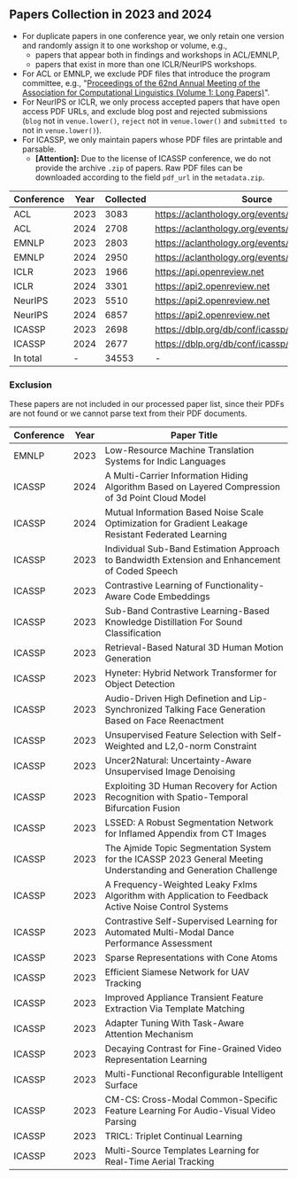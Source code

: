 ## Papers Collection in 2023 and 2024

- For duplicate papers in one conference year, we only retain one version and randomly assign it to one workshop or volume, e.g.,
    - papers that appear both in findings and workshops in ACL/EMNLP,
    - papers that exist in more than one ICLR/NeurIPS workshops.
- For ACL or EMNLP, we exclude PDF files that introduce the program committee, e.g., "[Proceedings of the 62nd Annual Meeting of the Association for Computational Linguistics (Volume 1: Long Papers)](https://aclanthology.org/2024.acl-long.0/)".
- For NeurIPS or ICLR, we only process accepted papers that have open access PDF URLs, and exclude blog post and rejected submissions (`blog` not in `venue.lower()`, `reject` not in `venue.lower()` and `submitted to` not in `venue.lower()`).
- For ICASSP, we only maintain papers whose PDF files are printable and parsable.
  - **[Attention]:** Due to the license of ICASSP conference, we do not provide the archive `.zip` of papers. Raw PDF files can be downloaded according to the field `pdf_url` in the `metadata.zip`.

| Conference | Year | Collected | Source                                           |
| ---------- | ---- | --------- | ------------------------------------------------ |
| ACL        | 2023 | 3083      | https://aclanthology.org/events/acl-2023/        |
| ACL        | 2024 | 2708      | https://aclanthology.org/events/acl-2024/        |
| EMNLP      | 2023 | 2803      | https://aclanthology.org/events/emnlp-2023/      |
| EMNLP      | 2024 | 2950      | https://aclanthology.org/events/emnlp-2024/      |
| ICLR       | 2023 | 1966      | https://api.openreview.net                       |
| ICLR       | 2024 | 3301      | https://api2.openreview.net                      |
| NeurIPS    | 2023 | 5510      | https://api2.openreview.net                      |
| NeurIPS    | 2024 | 6857      | https://api2.openreview.net                      |
| ICASSP     | 2023 | 2698      | https://dblp.org/db/conf/icassp/icassp2023.html  |
| ICASSP     | 2024 | 2677      | https://dblp.org/db/conf/icassp/icassp2024.html  |
| In total   | -    | 34553     | -                                                |


### Exclusion

These papers are not included in our processed paper list, since their PDFs are not found or we cannot parse text from their PDF documents.

| Conference | Year | Paper Title |
| ---------- | ---- | ----------- |
| EMNLP      | 2023 | Low-Resource Machine Translation Systems for Indic Languages |
| ICASSP     | 2024 | A Multi-Carrier Information Hiding Algorithm Based on Layered Compression of 3d Point Cloud Model |
| ICASSP     | 2024 | Mutual Information Based Noise Scale Optimization for Gradient Leakage Resistant Federated Learning |
| ICASSP     | 2023 | Individual Sub-Band Estimation Approach to Bandwidth Extension and Enhancement of Coded Speech |
| ICASSP     | 2023 | Contrastive Learning of Functionality-Aware Code Embeddings |
| ICASSP     | 2023 | Sub-Band Contrastive Learning-Based Knowledge Distillation For Sound Classification |
| ICASSP     | 2023 | Retrieval-Based Natural 3D Human Motion Generation |
| ICASSP     | 2023 | Hyneter: Hybrid Network Transformer for Object Detection |
| ICASSP     | 2023 | Audio-Driven High Definetion and Lip-Synchronized Talking Face Generation Based on Face Reenactment |
| ICASSP     | 2023 | Unsupervised Feature Selection with Self-Weighted and L2,0-norm Constraint |
| ICASSP     | 2023 | Uncer2Natural: Uncertainty-Aware Unsupervised Image Denoising |
| ICASSP     | 2023 | Exploiting 3D Human Recovery for Action Recognition with Spatio-Temporal Bifurcation Fusion |
| ICASSP     | 2023 | LSSED: A Robust Segmentation Network for Inflamed Appendix from CT Images |
| ICASSP     | 2023 | The Ajmide Topic Segmentation System for the ICASSP 2023 General Meeting Understanding and Generation Challenge |
| ICASSP     | 2023 | A Frequency-Weighted Leaky Fxlms Algorithm with Application to Feedback Active Noise Control Systems |
| ICASSP     | 2023 | Contrastive Self-Supervised Learning for Automated Multi-Modal Dance Performance Assessment |
| ICASSP     | 2023 | Sparse Representations with Cone Atoms |
| ICASSP     | 2023 | Efficient Siamese Network for UAV Tracking |
| ICASSP     | 2023 | Improved Appliance Transient Feature Extraction Via Template Matching |
| ICASSP     | 2023 | Adapter Tuning With Task-Aware Attention Mechanism |
| ICASSP     | 2023 | Decaying Contrast for Fine-Grained Video Representation Learning |
| ICASSP     | 2023 | Multi-Functional Reconfigurable Intelligent Surface |
| ICASSP     | 2023 | CM-CS: Cross-Modal Common-Specific Feature Learning For Audio-Visual Video Parsing |
| ICASSP     | 2023 | TRICL: Triplet Continual Learning |
| ICASSP     | 2023 | Multi-Source Templates Learning for Real-Time Aerial Tracking |